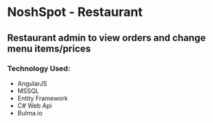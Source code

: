 # NoshSpot - Restaurant

## Restaurant admin to view orders and change menu items/prices

### Technology Used:
- AngularJS
- MSSQL
- Entity Framework
- C# Web Api
- Bulma.io